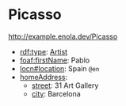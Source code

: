 # Picasso

<http://example.enola.dev/Picasso>

* [rdf:type](http://www.w3.org/1999/02/22-rdf-syntax-ns#type): [Artist](http://example.enola.dev/Artist)
* [foaf:firstName](http://xmlns.com/foaf/0.1/firstName): Pablo
* [locn#location](http://www.w3.org/ns/locn#location): Spain `@en`
* [homeAddress](http://example.enola.dev/homeAddress):
    * [street](http://example.enola.dev/street): 31 Art Gallery
    * [city](http://example.enola.dev/city): Barcelona

